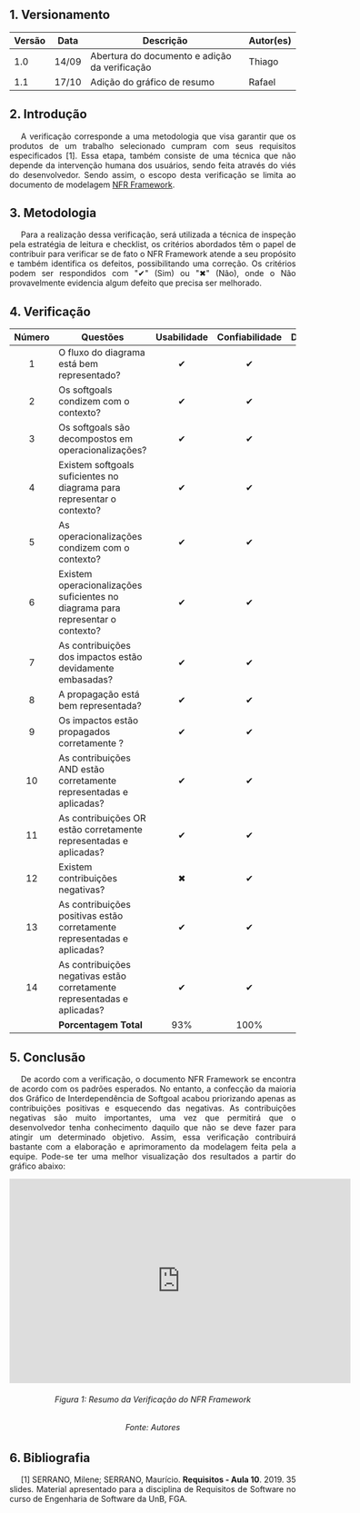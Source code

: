 ## 1. Versionamento
| Versão | Data  | Descrição                                     | Autor(es) |
| ------ | ----- | --------------------------------------------- | --------- |
| 1.0    | 14/09 | Abertura do documento e adição da verificação | Thiago    |
| 1.1    | 17/10 | Adição do gráfico de resumo                 | Rafael    |

## 2. Introdução

<p style="text-align: justify; text-indent: 20px"> 
A verificação corresponde a uma metodologia que visa garantir que os produtos de um trabalho selecionado cumpram com seus requisitos especificados [1]. Essa etapa, também consiste de uma técnica que não depende da intervenção humana dos usuários, sendo feita através do viés do desenvolvedor. Sendo assim, o escopo desta verificação se limita ao documento de modelagem <a href="../../modelagem/nfr_framework">NFR Framework</a>.
</p>

## 3. Metodologia
<p style="text-align: justify; text-indent: 20px"> Para a realização dessa verificação, será utilizada a técnica de inspeção pela estratégia de leitura e checklist, os critérios abordados têm o papel de contribuir para verificar se de fato o NFR Framework atende a seu propósito e também identifica os defeitos, possibilitando uma correção. Os critérios podem ser respondidos com "✔" (Sim) ou "✖" (Não), onde o Não provavelmente evidencia algum defeito que precisa ser melhorado.</p>

## 4. Verificação

| Número | Questões                                                                        | Usabilidade | Confiabilidade | Desempenho | Suportabilidade |
| :----: | ------------------------------------------------------------------------------- | :---------: | :------------: | :--------: | :-------------: |
|   1    | O fluxo do diagrama está bem representado?                                      |      ✔      |       ✔        |     ✔      |        ✔        |
|   2    | Os softgoals condizem com o contexto?                                           |      ✔      |       ✔        |     ✔      |        ✔        |
|   3    | Os softgoals são decompostos em operacionalizações?                             |      ✔      |       ✔        |     ✔      |        ✔        |
|   4    | Existem softgoals suficientes no diagrama para representar o contexto?          |      ✔      |       ✔        |     ✔      |        ✔        |
|   5    | As operacionalizações condizem com o contexto?                                  |      ✔      |       ✔        |     ✔      |        ✔        |
|   6    | Existem operacionalizações suficientes no diagrama para representar o contexto? |      ✔      |       ✔        |     ✖      |        ✔        |
|   7    | As contribuições dos impactos estão devidamente embasadas?                      |      ✔      |       ✔        |     ✔      |        ✔        |
|   8    | A propagação está bem representada?                                             |      ✔      |       ✔        |     ✔      |        ✔        |
|   9    | Os impactos estão propagados corretamente ?                                     |      ✔      |       ✔        |     ✔      |        ✔        |
|   10   | As contribuições AND estão corretamente representadas e aplicadas?              |      ✔      |       ✔        |     ✖      |        ✔        |
|   11   | As contribuições OR estão corretamente representadas e aplicadas?               |      ✔      |       ✔        |     ✔      |        ✔        |
|   12   | Existem contribuições negativas?                                                |      ✖      |       ✔        |     ✖      |        ✖        |
|   13   | As contribuições positivas estão corretamente representadas e aplicadas?        |      ✔      |       ✔        |     ✔      |        ✔        |
|   14   | As contribuições negativas estão corretamente representadas e aplicadas?        |      ✔      |       ✔        |     ✔      |        ✔        |
|        | **Porcentagem Total**                                                           |     93%     |      100%      |    79%     |       93%       |

## 5. Conclusão

<p style="text-align: justify; text-indent: 20px"> 
De acordo com a verificação, o documento NFR Framework se encontra de acordo com os padrões esperados. No entanto, a confecção da maioria dos Gráfico de Interdependência de Softgoal acabou priorizando apenas as contribuições positivas e esquecendo das negativas. As contribuições negativas são muito importantes, uma vez que permitirá que o desenvolvedor tenha conhecimento daquilo que não se deve fazer para atingir um determinado objetivo. Assim, essa verificação contribuirá bastante com a elaboração e aprimoramento da modelagem feita pela a equipe. Pode-se ter uma melhor visualização dos resultados a partir do gráfico abaixo:
</p>

<center>
<iframe width="600" height="360" seamless frameborder="0" scrolling="no" src="https://docs.google.com/spreadsheets/d/e/2PACX-1vQ9MTIOOoDp3Ict7aPCGTkI5MhpFi9Vw8ib5_SqdF9RM2ymcUPJwi_W9jkJeVoy4g5zv9DbLMepLuyY/pubchart?oid=911744733&format=interactive"></iframe>
<h6 align="center">Figura 1: Resumo da Verificação do NFR Framework</h6>
<h6 align="center">Fonte: Autores</h6>
</center>

## 6. Bibliografia

<p style="text-align: justify; text-indent: 20px">[1] SERRANO, Milene; SERRANO, Maurício. <b>Requisitos - Aula 10</b>. 2019. 35 slides. Material apresentado para a disciplina de Requisitos de Software no curso de Engenharia de Software da UnB, FGA.</p>